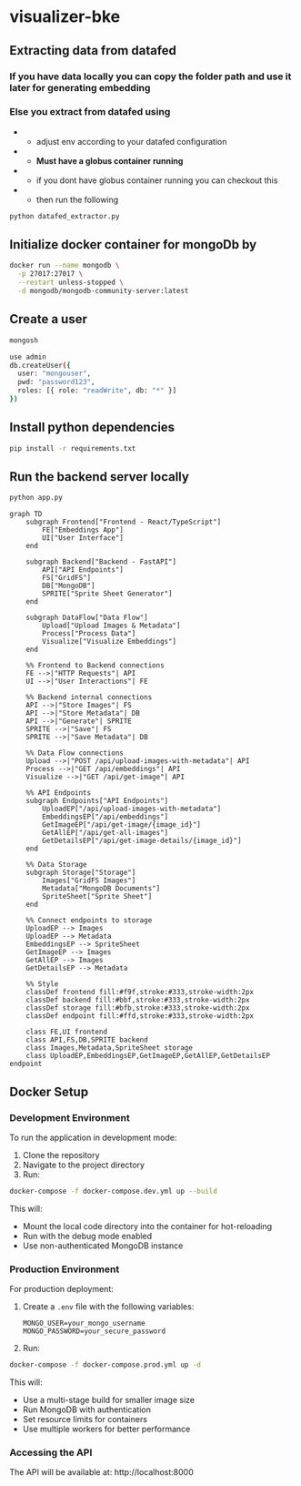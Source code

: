 # visualizer-bke

## Extracting data from datafed
### If you have data locally you can copy the folder path and use it later for generating embedding
### Else you extract from datafed using 
- - adjust env according to your datafed configuration
- - **Must have a globus container running**
- - if you dont have globus container running you can checkout this 
- - then run the following 
```bash
python datafed_extractor.py
``` 

## Initialize docker container for mongoDb by 
```bash
docker run --name mongodb \
  -p 27017:27017 \
  --restart unless-stopped \
  -d mongodb/mongodb-community-server:latest

```
## Create a user
```bash
mongosh
```
```bash
use admin
db.createUser({
  user: "mongouser",
  pwd: "password123",
  roles: [{ role: "readWrite", db: "*" }]
})

```

## Install python dependencies 
```bash
pip install -r requirements.txt
```

## Run the backend server locally 
```bash
python app.py
```
```mermaid
graph TD
    subgraph Frontend["Frontend - React/TypeScript"]
        FE["Embeddings App"]
        UI["User Interface"]
    end

    subgraph Backend["Backend - FastAPI"]
        API["API Endpoints"]
        FS["GridFS"]
        DB["MongoDB"]
        SPRITE["Sprite Sheet Generator"]
    end

    subgraph DataFlow["Data Flow"]
        Upload["Upload Images & Metadata"]
        Process["Process Data"]
        Visualize["Visualize Embeddings"]
    end

    %% Frontend to Backend connections
    FE -->|"HTTP Requests"| API
    UI -->|"User Interactions"| FE

    %% Backend internal connections
    API -->|"Store Images"| FS
    API -->|"Store Metadata"| DB
    API -->|"Generate"| SPRITE
    SPRITE -->|"Save"| FS
    SPRITE -->|"Save Metadata"| DB

    %% Data Flow connections
    Upload -->|"POST /api/upload-images-with-metadata"| API
    Process -->|"GET /api/embeddings"| API
    Visualize -->|"GET /api/get-image"| API

    %% API Endpoints
    subgraph Endpoints["API Endpoints"]
        UploadEP["/api/upload-images-with-metadata"]
        EmbeddingsEP["/api/embeddings"]
        GetImageEP["/api/get-image/{image_id}"]
        GetAllEP["/api/get-all-images"]
        GetDetailsEP["/api/get-image-details/{image_id}"]
    end

    %% Data Storage
    subgraph Storage["Storage"]
        Images["GridFS Images"]
        Metadata["MongoDB Documents"]
        SpriteSheet["Sprite Sheet"]
    end

    %% Connect endpoints to storage
    UploadEP --> Images
    UploadEP --> Metadata
    EmbeddingsEP --> SpriteSheet
    GetImageEP --> Images
    GetAllEP --> Images
    GetDetailsEP --> Metadata

    %% Style
    classDef frontend fill:#f9f,stroke:#333,stroke-width:2px
    classDef backend fill:#bbf,stroke:#333,stroke-width:2px
    classDef storage fill:#bfb,stroke:#333,stroke-width:2px
    classDef endpoint fill:#ffd,stroke:#333,stroke-width:2px

    class FE,UI frontend
    class API,FS,DB,SPRITE backend
    class Images,Metadata,SpriteSheet storage
    class UploadEP,EmbeddingsEP,GetImageEP,GetAllEP,GetDetailsEP endpoint
```

## Docker Setup

### Development Environment

To run the application in development mode:

1. Clone the repository
2. Navigate to the project directory
3. Run:

```bash
docker-compose -f docker-compose.dev.yml up --build
```

This will:
- Mount the local code directory into the container for hot-reloading
- Run with the debug mode enabled
- Use non-authenticated MongoDB instance

### Production Environment

For production deployment:

1. Create a `.env` file with the following variables:
   ```
   MONGO_USER=your_mongo_username
   MONGO_PASSWORD=your_secure_password
   ```

2. Run:

```bash
docker-compose -f docker-compose.prod.yml up -d
```

This will:
- Use a multi-stage build for smaller image size
- Run MongoDB with authentication
- Set resource limits for containers
- Use multiple workers for better performance

### Accessing the API

The API will be available at: http://localhost:8000